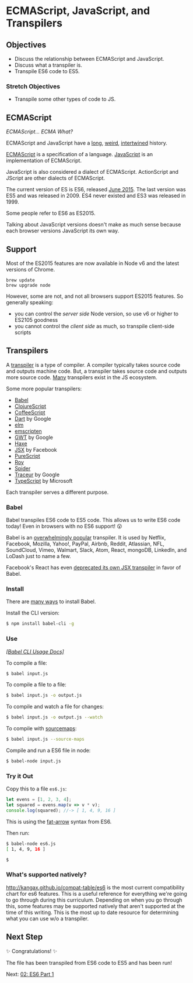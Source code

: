 # ECMAScript, JavaScript, and Transpilers

## Objectives

* Discuss the relationship between ECMAScript and JavaScript.
* Discuss what a transpiler is.
* Transpile ES6 code to ES5.

### Stretch Objectives

* Transpile some other types of code to JS.

## ECMAScript

_ECMAScript... ECMA What?_

ECMAScript and JavaScript have a
	[long](https://en.wikipedia.org/wiki/JavaScript#History),
	[weird](https://en.wikipedia.org/wiki/ECMAScript#History),
	[intertwined](http://stackoverflow.com/a/30113184)
	history.

[ECMAScript](https://en.wikipedia.org/wiki/ECMAScript) is a specification of a language.
[JavaScript](https://en.wikipedia.org/wiki/JavaScript) is an implementation of ECMAScript.

JavaScript is also considered a dialect of ECMAScript.
ActionScript and JScript are other dialects of ECMAScript.

The current version of ES is ES6,
	released [June 2015](https://en.wikipedia.org/wiki/ECMAScript#Versions).
The last version was ES5 and was released in 2009.
ES4 never existed and ES3 was released in 1999.

Some people refer to ES6 as ES2015.

Talking about JavaScript versions doesn't make as much sense
	because each browser versions JavaScript its own way.

## Support

Most of the  ES2015 features are now available in Node v6 and the latest versions of Chrome.

```
brew update
brew upgrade node
```

However, some are not, and not all browsers support ES2015 features.  So generally speaking:

- you can control the _server side_ Node version, so use v6 or higher to ES2105 goodness
- you cannot control the _client side_ as much, so transpile client-side scripts

## Transpilers

A [transpiler](https://en.wikipedia.org/wiki/Source-to-source_compiler) is a type of compiler.
A compiler typically takes source code and outputs machine code.
But, a transpiler takes source code and outputs more source code.
[Many](https://github.com/jashkenas/coffeescript/wiki/list-of-languages-that-compile-to-js) transpilers exist in the JS ecosystem.

Some more popular transpilers:
* [Babel](http://babeljs.io/)
* [ClojureScript](https://github.com/clojure/clojurescript)
* [CoffeeScript](http://coffeescript.org/)
* [Dart](https://www.dartlang.org/) by Google
* [elm](http://elm-lang.org/)
* [emscripten](http://kripken.github.io/emscripten-site/)
* [GWT](http://www.gwtproject.org/) by Google
* [Haxe](http://haxe.org/)
* [JSX](http://facebook.github.io/react/docs/jsx-in-depth.html) by Facebook
* [PureScript](http://www.purescript.org/)
* [Roy](http://roy.brianmckenna.org/)
* [Spider](http://spiderlang.org/)
* [Traceur](https://github.com/google/traceur-compiler) by Google
* [TypeScript](http://www.typescriptlang.org/) by Microsoft

Each transpiler serves a different purpose.

### Babel

Babel transpiles ES6 code to ES5 code.
This allows us to write ES6 code today!
Even in browsers with no ES6 support! :open_mouth:

Babel is an [overwhelmingly popular](http://babeljs.io/users/) transpiler.
It is used by Netflix, Facebook, Mozilla, Yahoo!, PayPal, Airbnb, Reddit,
	Atlassian, NFL, SoundCloud, Vimeo, Walmart, Slack, Atom, React,
	mongoDB, LinkedIn, and LoDash just to name a few.

Facebook's React has even [deprecated its own JSX transpiler](https://facebook.github.io/react/blog/2015/09/10/react-v0.14-rc1.html#deprecation-of-react-tools) in favor of Babel.

### Install

There are [many ways](http://babeljs.io/docs/setup/#babel_cli) to install Babel.

Install the CLI version:
```sh
$ npm install babel-cli -g
```

### Use

[_[Babel CLI Usage Docs]_](http://babeljs.io/docs/usage/cli/)

To compile a file:
```sh
$ babel input.js
```

To compile a file to a file:
```sh
$ babel input.js -o output.js
```

To compile and watch a file for changes:
```sh
$ babel input.js -o output.js --watch
```

To compile with [sourcemaps](http://www.html5rocks.com/en/tutorials/developertools/sourcemaps/):
```sh
$ babel input.js --source-maps
```

Compile and run a ES6 file in node:
```sh
$ babel-node input.js
```

### Try it Out

Copy this to a file `es6.js`:
```js
let evens = [1, 2, 3, 4];
let squared = evens.map(v => v * v);
console.log(squared); //-> [ 1, 4, 9, 16 ]
```

This is using the [fat-arrow](http://babeljs.io/docs/learn-es2015/#arrows-and-lexical-this) syntax from ES6.

Then run:
```sh
$ babel-node es6.js
[ 1, 4, 9, 16 ]

$
```

### What's supported natively?

http://kangax.github.io/compat-table/es6 is the most current compatibility chart for es6 features. This is a useful reference for everything we're going to go through during this curriculum. Depending on when you go through this, some features may be supported natively that aren't supported at the time of this writing. This is the most up to date resource for determining what you can use w/o a transpiler.

## Next Step

:sparkles: Congratulations! :sparkles:

The file has been transpiled from ES6 code to ES5 and has been run!

Next: [02: ES6 Part 1](02_ES6_Part_1.md)
